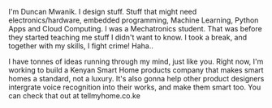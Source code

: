 

I'm Duncan Mwanik. I design stuff. Stuff that might need electronics/hardware, embedded programming, Machine Learning, Python Apps and Cloud Computing.
I was a Mechatronics student. That was before they started teaching me stuff I didn't want to know. I took a break, and together with my skills, I fight crime! Haha..

I have tonnes of ideas running through my mind, just like you. Right now, I'm working to build a Kenyan Smart Home products company that makes smart homes a standard, not a luxury. It's also gonna help other product designers intergrate voice recognition into their works, and make them smart too. You can check that out at tellmyhome.co.ke 

